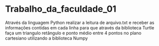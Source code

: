 # Trabalho_da_faculdade_01
Através da linguagem Python realizar a leitura de arquivo.txt e receber as informações contidas em cada linha para que através da biblioteca Turtle faça um triangulo retângulo e ponto médio entre 4 pontos no plano cartesiano utilizando a biblioteca Numpy
